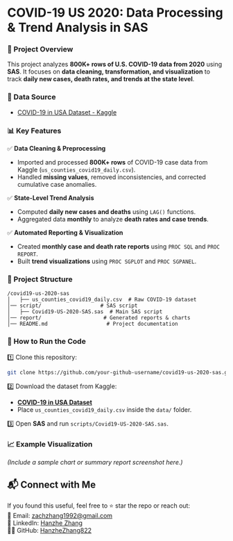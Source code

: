 # **COVID-19 US 2020: Data Processing & Trend Analysis in SAS**  

### 📌 Project Overview  
This project analyzes **800K+ rows of U.S. COVID-19 data from 2020** using **SAS**. It focuses on **data cleaning, transformation, and visualization** to track **daily new cases, death rates, and trends at the state level**.  

### 📜 Data Source  
- [COVID-19 in USA Dataset - Kaggle](https://www.kaggle.com/datasets/sudalairajkumar/covid19-in-usa)  

### 📊 Key Features  
✅ **Data Cleaning & Preprocessing**  
- Imported and processed **800K+ rows** of COVID-19 case data from Kaggle (`us_counties_covid19_daily.csv`).  
- Handled **missing values**, removed inconsistencies, and corrected cumulative case anomalies.  

✅ **State-Level Trend Analysis**  
- Computed **daily new cases and deaths** using `LAG()` functions.  
- Aggregated data **monthly** to analyze **death rates and case trends**.  

✅ **Automated Reporting & Visualization**  
- Created **monthly case and death rate reports** using `PROC SQL` and `PROC REPORT`.  
- Built **trend visualizations** using `PROC SGPLOT` and `PROC SGPANEL`.  

### 📂 Project Structure  
```
/covid19-us-2020-sas
│   ├── us_counties_covid19_daily.csv  # Raw COVID-19 dataset  
│── script/                   # SAS script  
│   ├── Covid19-US-2020-SAS.sas  # Main SAS script  
│── report/                    # Generated reports & charts  
│── README.md                   # Project documentation  
```

### 🚀 How to Run the Code  
1️⃣ Clone this repository:  
```bash
git clone https://github.com/your-github-username/covid19-us-2020-sas.git
```
2️⃣ Download the dataset from Kaggle:  
- **[COVID-19 in USA Dataset](https://www.kaggle.com/datasets/sudalairajkumar/covid19-in-usa)**  
- Place `us_counties_covid19_daily.csv` inside the `data/` folder.  

3️⃣ Open **SAS** and run `scripts/Covid19-US-2020-SAS.sas`.  

### 📈 Example Visualization  
*(Include a sample chart or summary report screenshot here.)*  


## 📬 Connect with Me  
If you found this useful, feel free to ⭐ star the repo or reach out:  
📧 Email: zachzhang1992@gmail.com  
💼 LinkedIn: [Hanzhe Zhang](https://www.linkedin.com/in/hanzhezhang)  
👨‍💻 GitHub: [HanzheZhang822](https://hanzhezhang822.github.io)  
